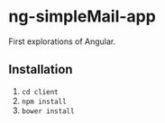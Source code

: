 ng-simpleMail-app
=================

First explorations of Angular.

## Installation
1. ```cd client```
2. ```npm install```
3. ```bower install```


